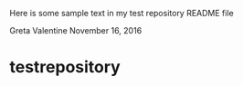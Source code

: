Here is some sample text in my test repository README file

Greta Valentine
November 16, 2016
# testrepository
